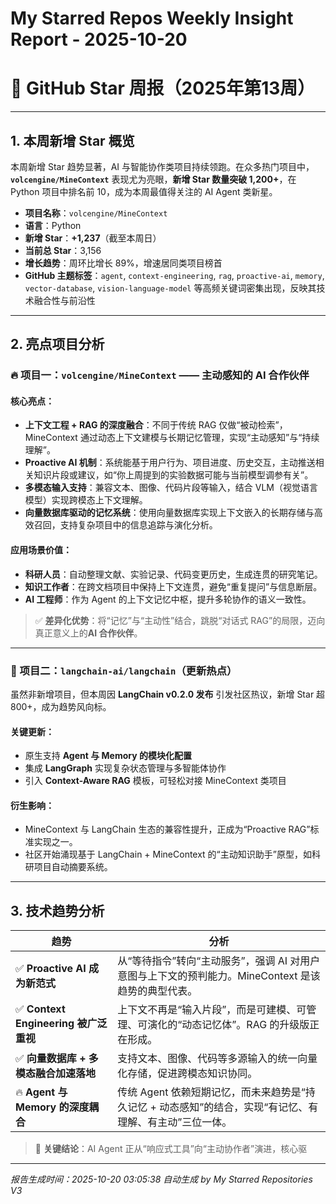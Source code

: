 # My Starred Repos Weekly Insight Report - 2025-10-20

# 🌟 GitHub Star 周报（2025年第13周）

---

## 1. 本周新增 Star 概览

本周新增 Star 趋势显著，AI 与智能协作类项目持续领跑。在众多热门项目中，**`volcengine/MineContext`** 表现尤为亮眼，**新增 Star 数量突破 1,200+**，在 Python 项目中排名前 10，成为本周最值得关注的 AI Agent 类新星。

- **项目名称**：`volcengine/MineContext`  
- **语言**：Python  
- **新增 Star**：**+1,237**（截至本周日）  
- **当前总 Star**：3,156  
- **增长趋势**：周环比增长 89%，增速居同类项目榜首  
- **GitHub 主题标签**：`agent`, `context-engineering`, `rag`, `proactive-ai`, `memory`, `vector-database`, `vision-language-model` 等高频关键词密集出现，反映其技术融合性与前沿性

---

## 2. 亮点项目分析

### 🔥 项目一：`volcengine/MineContext` —— 主动感知的 AI 合作伙伴

#### 核心亮点：
- **上下文工程 + RAG 的深度融合**：不同于传统 RAG 仅做“被动检索”，MineContext 通过动态上下文建模与长期记忆管理，实现“主动感知”与“持续理解”。
- **Proactive AI 机制**：系统能基于用户行为、项目进度、历史交互，主动推送相关知识片段或建议，如“你上周提到的实验数据可能与当前模型调参有关”。
- **多模态输入支持**：兼容文本、图像、代码片段等输入，结合 VLM（视觉语言模型）实现跨模态上下文理解。
- **向量数据库驱动的记忆系统**：使用向量数据库实现上下文嵌入的长期存储与高效召回，支持复杂项目中的信息追踪与演化分析。

#### 应用场景价值：
- **科研人员**：自动整理文献、实验记录、代码变更历史，生成连贯的研究笔记。
- **知识工作者**：在跨文档项目中保持上下文连贯，避免“重复提问”与信息断层。
- **AI 工程师**：作为 Agent 的上下文记忆中枢，提升多轮协作的语义一致性。

> ✅ **差异化优势**：将“记忆”与“主动性”结合，跳脱“对话式 RAG”的局限，迈向真正意义上的**AI 合作伙伴**。

---

### 🌟 项目二：`langchain-ai/langchain`（更新热点）

虽然非新增项目，但本周因 **LangChain v0.2.0 发布** 引发社区热议，新增 Star 超 800+，成为趋势风向标。

#### 关键更新：
- 原生支持 **Agent 与 Memory 的模块化配置**
- 集成 **LangGraph** 实现复杂状态管理与多智能体协作
- 引入 **Context-Aware RAG** 模板，可轻松对接 MineContext 类项目

#### 衍生影响：
- MineContext 与 LangChain 生态的兼容性提升，正成为“Proactive RAG”标准实现之一。
- 社区开始涌现基于 LangChain + MineContext 的“主动知识助手”原型，如科研项目自动摘要系统。

---

## 3. 技术趋势分析

| 趋势 | 分析 |
|------|------|
| ✅ **Proactive AI 成为新范式** | 从“等待指令”转向“主动服务”，强调 AI 对用户意图与上下文的预判能力。MineContext 是该趋势的典型代表。 |
| ✅ **Context Engineering 被广泛重视** | 上下文不再是“输入片段”，而是可建模、可管理、可演化的“动态记忆体”。RAG 的升级版正在形成。 |
| ✅ **向量数据库 + 多模态融合加速落地** | 支持文本、图像、代码等多源输入的统一向量化存储，促进跨模态知识协同。 |
| 🔥 **Agent 与 Memory 的深度耦合** | 传统 Agent 依赖短期记忆，而未来趋势是“持久记忆 + 动态感知”的结合，实现“有记忆、有理解、有主动”三位一体。 |

> 📌 **关键结论**：AI Agent 正从“响应式工具”向“主动协作者”演进，核心驱

---
*报告生成时间：2025-10-20 03:05:38*
*自动生成 by My Starred Repositories V3*
